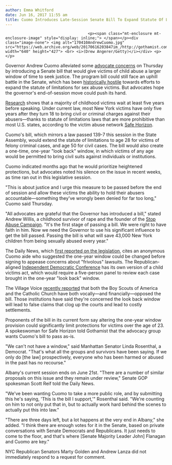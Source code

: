 ```yaml
---
author: Emma Whitford
date: Jun 16, 2017 11:55 am
title: Cuomo Introduces Late-Session Senate Bill To Expand Statute Of Limitations For Childhood Sex Assault Victims
---
```


	
										<p><span class="mt-enclosure mt-enclosure-image" style="display: inline;"> </span></p><div class="image-none"> <img alt="170410AndrewCuomo.jpg" src="https://web.archive.org/web/20170616203847im_/http://gothamist.com/attachments/nyc_ewhitford/170410AndrewCuomo.jpg" width="640" height="427"> <br> <i>(Drew Angerer/Getty)</i></div> <p></p>

<p>Governor Andrew Cuomo alleviated some <a href="https://web.archive.org/web/20170616203847/http://gothamist.com/2017/06/12/abuse_survivors_say_cuomo_has_gone.php">advocate concerns</a> on Thursday by introducing a Senate bill that would give victims of child abuse a larger window of time to seek justice. The program bill could still face an uphill battle in the Senate, which has been <a href="https://web.archive.org/web/20170616203847/http://www.nydailynews.com/news/politics/senate-gop-sidesteps-vote-bill-sex-abuse-survivors-article-1.3086947">historically hostile</a> towards efforts to expand the statute of limitations for sex abuse victims. But advocates hope the governor&apos;s end-of-session move could push its hand. </p>

<p><a href="https://web.archive.org/web/20170616203847/http://psycnet.apa.org/psycinfo/2010-03375-007">Research</a> shows that a majority of childhood victims wait at least five years before speaking. Under current law, most New York victims have only five years after they turn 18 to bring civil or criminal charges against their abusers&#x2014;thanks to statute of limitations laws that are more prohibitive than most U.S. states, according to the victim abuse network <a href="https://web.archive.org/web/20170616203847/https://www.safehorizon.org/">Safe Horizon</a>. </p>

<p>Cuomo&apos;s bill, which mirrors a law passed 139-7 this session in the State Assembly, would extend the statute of limitations to age 28 for victims of felony criminal cases, and age 50 for civil cases. The bill would also create a one-time, one-year &quot;look back&quot; window, in which victims of any age would be permitted to bring civil suits against individuals or institutions.</p>

<p>Cuomo indicated months ago that he would prioritize heightened protections, but advocates noted his silence on the issue in recent weeks, as time ran out in this legislative session. </p>

<p>&quot;This is about justice and I urge this measure to be passed before the end of session and allow these victims the ability to hold their abusers accountable&#x2014;something they&apos;ve wrongly been denied for far too long,&quot; Cuomo said Thursday. </p>

<p>&quot;All advocates are grateful that the Governor has introduced a bill,&quot; stated Andrew Willis, a childhood survivor of rape and the founder of the <a href="https://web.archive.org/web/20170616203847/https://twitter.com/AbuseStoppers?ref_src=twsrc%5Egoogle%7Ctwcamp%5Eserp%7Ctwgr%5Eauthor">Stop Abuse Campaign</a>. &quot;It&apos;s the first stage of passing a bill. We were right to have faith in him. Now we need the Governor to use his significant influence to get the bill passed. Passing the bill is what will save 43,000 New York children from being sexually abused every year.&quot;</p>

<p>The Daily News, which <a href="https://web.archive.org/web/20170616203847/http://www.nydailynews.com/new-york/gov-cuomo-introduces-child-victims-act-bill-article-1.3248325">first reported on the legislation</a>, cites an anonymous Cuomo aide who suggested the one-year window could be changed before signing to appease concerns about &quot;frivolous&quot; lawsuits. The Republican-aligned <a href="https://web.archive.org/web/20170616203847/http://gothamist.com/2017/05/24/albany_idc_democrats.php">Independent Democratic Conference</a> has its own version of a child victims act, which would require a five-person panel to review each case brought in the one-year &quot;look back&quot; window. </p>

<p>The Village Voice <a href="https://web.archive.org/web/20170616203847/https://www.villagevoice.com/2017/06/05/who-would-oppose-the-child-victims-act/">recently reported</a> that both the Boy Scouts of America and the Catholic Church have both vocally&#x2014;and financially&#x2014;opposed the bill. Those institutions have said they&apos;re concerned the look back window will lead to false claims that clog up the courts and lead to costly settlements. </p>

<p>Proponents of the bill in its current form say altering the one-year window provision could significantly limit protections for victims over the age of 23. A spokeswoman for Safe Horizon told Gothamist that the advocacy group wants Cuomo&apos;s bill to pass as-is. </p>

<p>&quot;We can&apos;t not have a window,&quot; said Manhattan Senator Linda Rosenthal, a Democrat. &quot;That&apos;s what all the groups and survivors have been saying. If we only do [the law] prospectively, everyone who has been harmed or abused in the past has no recourse.&quot; </p>

<p>Albany&apos;s current session ends on June 21st. &quot;There are a number of similar proposals on this issue and they remain under review,&quot; Senate GOP spokesman Scott Reif told the Daily News. </p>

<p>&quot;We&apos;ve been wanting Cuomo to take a more public role, and by submitting this he&apos;s saying, &apos;This is the bill I support,&apos;&quot; Rosenthal said. &quot;We&apos;re counting on him to not only put that in, but to actually work hard behind the scenes to actually put this into law.&quot; </p>

<p>&quot;There are three days left, but a lot happens at the very end in Albany,&quot; she added. &quot;I think there are enough votes for it in the Senate, based on private conversations with Senate Democrats and Republicans. It just needs to come to the floor, and that&apos;s where [Senate Majority Leader John] Flanagan and Cuomo are key.&quot; </p>

<p>NYC Republican Senators Marty Golden and Andrew Lanza did not immediately respond to a request for comment. </p>					
										
									
				